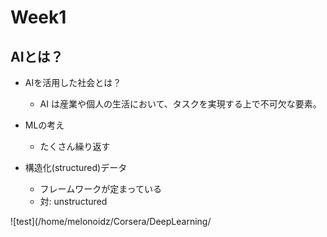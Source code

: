 # Week1 
## AIとは？
- AIを活用した社会とは？
  - AI は産業や個人の生活において、タスクを実現する上で不可欠な要素。 

- MLの考え
  - たくさん繰り返す

- 構造化(structured)データ
  - フレームワークが定まっている
  - 対: unstructured

![test](/home/melonoidz/Corsera/DeepLearning/